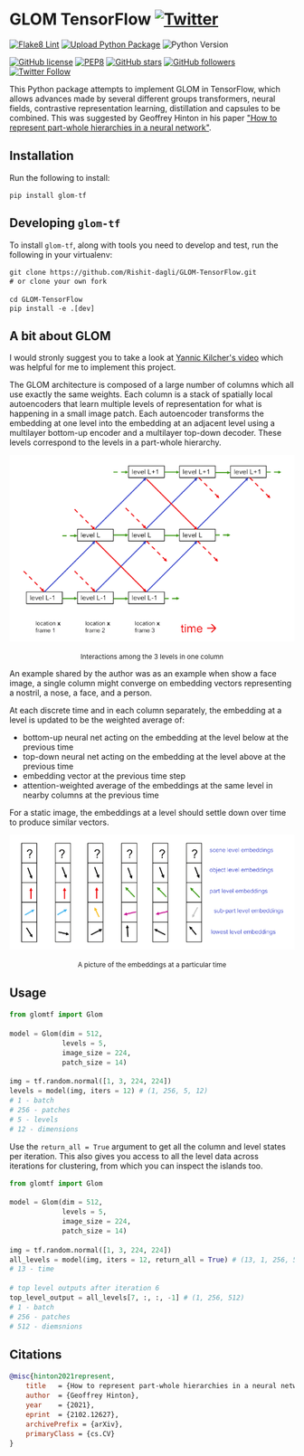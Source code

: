 # GLOM TensorFlow [![Twitter](https://img.shields.io/twitter/url?style=social&url=https%3A%2F%2Fgithub.com%2FRishit-dagli%2FGLOM-TensorFlow)](https://twitter.com/intent/tweet?text=Wow:&url=https%3A%2F%2Fgithub.com%2FRishit-dagli%2FGLOM-TensorFlow)

[![Flake8 Lint](https://github.com/Rishit-dagli/GLOM-TensorFlow/actions/workflows/flake8-lint.yml/badge.svg)](https://github.com/Rishit-dagli/GLOM-TensorFlow/actions/workflows/flake8-lint.yml)
[![Upload Python Package](https://github.com/Rishit-dagli/GLOM-TensorFlow/actions/workflows/python-publish.yml/badge.svg)](https://github.com/Rishit-dagli/GLOM-TensorFlow/actions/workflows/python-publish.yml)
![Python Version](https://img.shields.io/badge/python-3.7%20%7C%203.8%20%7C%203.9-blue)

[![GitHub license](https://img.shields.io/badge/License-Apache%202.0-blue.svg)](LICENSE)
[![PEP8](https://img.shields.io/badge/code%20style-pep8-orange.svg)](https://www.python.org/dev/peps/pep-0008/)
[![GitHub stars](https://img.shields.io/github/stars/Rishit-dagli/GLOM-TensorFlow?style=social)](https://github.com/Rishit-dagli/GLOM-TensorFlow/stargazers)
[![GitHub followers](https://img.shields.io/github/followers/Rishit-dagli?label=Follow&style=social)](https://github.com/Rishit-dagli)
[![Twitter Follow](https://img.shields.io/twitter/follow/rishit_dagli?style=social)](https://twitter.com/intent/follow?screen_name=rishit_dagli)

This Python package attempts to implement GLOM in TensorFlow, which allows advances made by several different groups 
transformers, neural fields, contrastive representation learning, distillation and capsules to be combined. This was 
suggested by Geoffrey Hinton in his paper 
["How to represent part-whole hierarchies in a neural network"](https://arxiv.org/abs/2102.12627).

## Installation

Run the following to install:

```shell script
pip install glom-tf
```

## Developing `glom-tf`

To install `glom-tf`, along with tools you need to develop and test, run the following in your virtualenv:

```shell script
git clone https://github.com/Rishit-dagli/GLOM-TensorFlow.git
# or clone your own fork

cd GLOM-TensorFlow
pip install -e .[dev]
```

## A bit about GLOM

I would stronly suggest you to take a look at [Yannic Kilcher's video](https://youtu.be/cllFzkvrYmE) which was helpful 
for me to implement this project.

The GLOM architecture is composed of a large number of columns which
all use exactly the same weights. Each column is a stack of spatially local
autoencoders that learn multiple levels of representation for what is happening
in a small image patch. Each autoencoder transforms the embedding at one level
into the embedding at an adjacent level using a multilayer bottom-up encoder
and a multilayer top-down decoder. These levels correspond to the levels in a
part-whole hierarchy.

![](images/interactions.png)
<p align="center">
<small>Interactions among the 3 levels in one column</small>
</p>

An example shared by the author was as an example when show a face image, a single column might converge on embedding 
vectors representing a nostril, a nose, a face, and a person.

At each discrete time and in each column separately, the embedding at a
level is updated to be the weighted average of:
- bottom-up neural net acting on the embedding at the level below at the previous time
- top-down neural net acting on the embedding at the level above at the previous time
- embedding vector at the previous time step
- attention-weighted average of the embeddings at the same level in nearby columns at the previous time

For a static image, the embeddings at a level should settle down over time to produce similar vectors.

![](images/embeddings.png)
<p align="center">
<small>A picture of the embeddings at a particular time</small>
</p>

## Usage

```python
from glomtf import Glom

model = Glom(dim = 512,
             levels = 5,
             image_size = 224,
             patch_size = 14)

img = tf.random.normal([1, 3, 224, 224])
levels = model(img, iters = 12) # (1, 256, 5, 12)
# 1 - batch
# 256 - patches
# 5 - levels
# 12 - dimensions
```

Use the `return_all = True` argument to get all the column and level states per iteration. This also gives you access 
to all the level data across iterations for clustering, from which you can inspect the islands too.

```python
from glomtf import Glom

model = Glom(dim = 512,
             levels = 5,
             image_size = 224,
             patch_size = 14)

img = tf.random.normal([1, 3, 224, 224])
all_levels = model(img, iters = 12, return_all = True) # (13, 1, 256, 5, 12)
# 13 - time

# top level outputs after iteration 6
top_level_output = all_levels[7, :, :, -1] # (1, 256, 512)
# 1 - batch
# 256 - patches
# 512 - diemsnions
```

## Citations

```bibtex
@misc{hinton2021represent,
    title   = {How to represent part-whole hierarchies in a neural network}, 
    author  = {Geoffrey Hinton},
    year    = {2021},
    eprint  = {2102.12627},
    archivePrefix = {arXiv},
    primaryClass = {cs.CV}
}
```